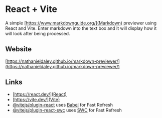 # React + Vite

A simple [https://www.markdownguide.org/](Markdown) previewer using React and Vite.
Enter markdown into the text box and it will display how it will look after being processed.

## Website

[https://nathanieldaley.github.io/markdown-previewer/](https://nathanieldaley.github.io/markdown-previewer/)

## Links

- [https://react.dev/](React)
- [https://vite.dev/](Vite)
- [@vitejs/plugin-react](https://github.com/vitejs/vite-plugin-react/blob/main/packages/plugin-react/README.md) uses [Babel](https://babeljs.io/) for Fast Refresh
- [@vitejs/plugin-react-swc](https://github.com/vitejs/vite-plugin-react-swc) uses [SWC](https://swc.rs/) for Fast Refresh
